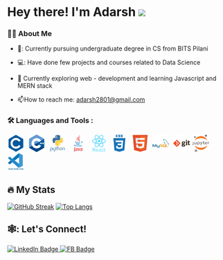 <h1>
  Hey there! I'm Adarsh
  <img src="https://media.giphy.com/media/hvRJCLFzcasrR4ia7z/giphy.gif" width="30px"/>
</h1>

### :man_technologist: **About Me**


- 👨: Currently pursuing undergraduate degree in CS from BITS Pilani

- 💻: Have done few projects and courses related to Data Science

- :seedling: Currently exploring web - development and learning Javascript and MERN stack

- :mailbox:How to reach me: adarsh2801@gmail.com

### :hammer_and_wrench: Languages and Tools :
<div>
  <img src="https://github.com/devicons/devicon/blob/master/icons/c/c-plain.svg" title="C" alt="C" width="40" height="40"/>&nbsp;
  <img src="https://github.com/devicons/devicon/blob/master/icons/cplusplus/cplusplus-original.svg" title="C++" alt="C" width="40" height="40"/>&nbsp;
  <img src="https://github.com/devicons/devicon/blob/master/icons/python/python-original-wordmark.svg" title="Python" alt="C" width="40" height="40"/>&nbsp;
  <img src="https://github.com/devicons/devicon/blob/master/icons/java/java-original-wordmark.svg" title="Java" alt="Java" width="40" height="40"/>&nbsp;
  <img src="https://github.com/devicons/devicon/blob/master/icons/react/react-original-wordmark.svg" title="React" alt="React" width="40" height="40"/>&nbsp;
  <img src="https://github.com/devicons/devicon/blob/master/icons/css3/css3-plain-wordmark.svg"  title="CSS3" alt="CSS" width="40" height="40"/>&nbsp;
  <img src="https://github.com/devicons/devicon/blob/master/icons/html5/html5-original.svg" title="HTML5" alt="HTML" width="40" height="40"/>&nbsp;
  <img src="https://github.com/devicons/devicon/blob/master/icons/mysql/mysql-original-wordmark.svg" title="MySQL"  alt="MySQL" width="40" height="40"/>&nbsp;
  <img src="https://github.com/devicons/devicon/blob/master/icons/git/git-original-wordmark.svg" title="Git" **alt="Git" width="40" height="40"/>
  <img src="https://github.com/devicons/devicon/blob/master/icons/jupyter/jupyter-original-wordmark.svg" title="Jupyter" alt="C" width="40" height="40"/>&nbsp;
  <img src="https://github.com/devicons/devicon/blob/master/icons/vscode/vscode-original-wordmark.svg" title="VSCode" alt="C" width="40" height="40"/>&nbsp;

</div>

## 🔥 My Stats
[![GitHub Streak](http://github-readme-streak-stats.herokuapp.com?user=Adarsh2801-r&theme=dark&background=000000)](https://git.io/streak-stats)
[![Top Langs](https://github-readme-stats.vercel.app/api/top-langs/?username=Adarsh2801-r&layout=compact&theme=vision-friendly-dark)](https://github.com/anuraghazra/github-readme-stats)



## 🕸️: Let's Connect!
<div id="badges">
  <a href="//
www.linkedin.com/in/r-adarsh2801">
    <img src="https://img.shields.io/badge/LinkedIn-blue?style=for-the-badge&logo=linkedin&logoColor=white" alt="LinkedIn Badge"/>
  </a>
  
  <a href="https://www.facebook.com/r.adarsh.9">
    <img src="https://img.shields.io/badge/Facebook-blue?style=for-the-badge&logo=facebook&logoColor=white" alt="FB Badge"/>
  </a>
</div>



